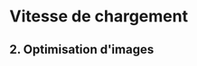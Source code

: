 <!-- .slide: class="transition-bg-blue-1" -->

# Vitesse de chargement

## 2. Optimisation d'images
